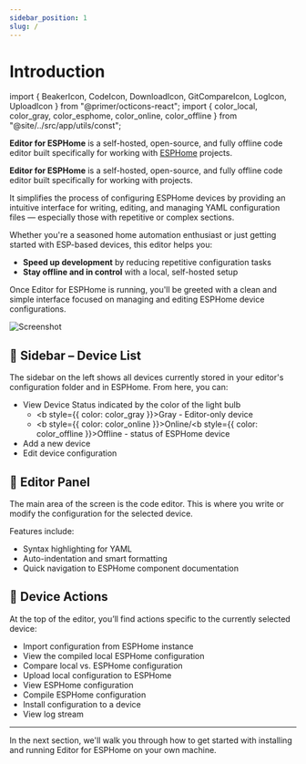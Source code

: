 ```yaml
---
sidebar_position: 1
slug: /
---
```


# Introduction

import { BeakerIcon, CodeIcon, DownloadIcon, GitCompareIcon, LogIcon, UploadIcon } from "@primer/octicons-react";
import { color_local, color_gray, color_esphome, color_online, color_offline } from "@site/../src/app/utils/const";

**Editor for ESPHome** is a self-hosted, open-source, and fully offline code editor built specifically for working with [ESPHome](https://esphome.io) projects.

**Editor for ESPHome** is a self-hosted, open-source, and fully offline code editor built specifically for working with  projects.

It simplifies the process of configuring ESPHome devices by providing an intuitive interface for writing, editing, and managing YAML configuration files — especially those with repetitive or complex sections.

Whether you're a seasoned home automation enthusiast or just getting started with ESP-based devices, this editor helps you:

- **Speed up development** by reducing repetitive configuration tasks  
- **Stay offline and in control** with a local, self-hosted setup  

Once Editor for ESPHome is running, you'll be greeted with a clean and simple interface focused on managing and editing ESPHome device configurations.


![Screenshot](@site/static/img/screenshot.png)

## 📂 Sidebar – Device List

The sidebar on the left shows all devices currently stored in your editor's configuration folder and in ESPHome. From here, you can:

- View Device Status indicated by the color of the light bulb
    - <b style={{ color: color_gray }}>Gray</b> - Editor-only device
    - <b style={{ color: color_online }}>Online</b>/<b style={{ color: color_offline }}>Offline</b> - status of ESPHome device
- Add a new device
- Edit device configuration



## 📝 Editor Panel

The main area of the screen is the code editor. This is where you write or modify the configuration for the selected device.

Features include:

- Syntax highlighting for YAML
- Auto-indentation and smart formatting
- Quick navigation to ESPHome component documentation

## 🔧 Device Actions

At the top of the editor, you’ll find actions specific to the currently selected device:

- <DownloadIcon fill={color_local} /> Import configuration from ESPHome instance  
- <CodeIcon fill={color_local} /> View the compiled local ESPHome configuration  
- <GitCompareIcon fill={color_gray} /> Compare local vs. ESPHome configuration  
- <UploadIcon fill={color_gray} /> Upload local configuration to ESPHome  
- <CodeIcon fill={color_esphome} /> View ESPHome configuration  
- <BeakerIcon fill={color_esphome} /> Compile ESPHome configuration  
- <UploadIcon fill={color_esphome} /> Install configuration to a device  
- <LogIcon fill={color_esphome} /> View log stream  

---
In the next section, we'll walk you through how to get started with installing and running Editor for ESPHome on your own machine.